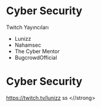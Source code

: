 # Cyber Security
Twitch Yayıncıları
- Lunizz
- Nahamsec
- The Cyber Mentor
- BugcrowdOfficial

# Cyber Security

https://twitch.tv/lunizz
<strang> ss <//strong>

